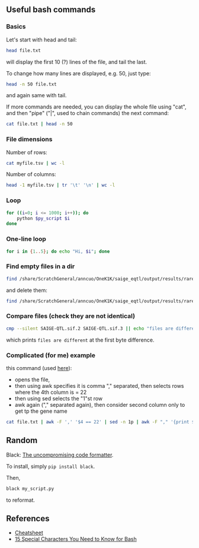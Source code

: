 ## Useful bash commands

### Basics 

Let's start with head and tail:

```bash
head file.txt
```

will display the first 10 (?) lines of the file, and tail the last.

To change how many lines are displayed, e.g. 50, just type:

```bash
head -n 50 file.txt
```
and again same with tail.

If more commands are needed, you can display the whole file using "cat", and then "pipe" ("|", used to chain commands) the next command:

```bash
cat file.txt | head -n 50
```

### File dimensions

Number of rows:

```bash
cat myfile.tsv | wc -l
```

Number of columns:

```bash
head -1 myfile.tsv | tr '\t' '\n' | wc -l
```

### Loop

```bash
for ((i=0; i <= 1000; i++)); do
    python $py_script $i 
done
```

### One-line loop

```bash
for i in {1..5}; do echo "Hi, $i"; done
```

### Find empty files in a dir

```bash
find /share/ScratchGeneral/anncuo/OneK1K/saige_eqtl/output/results/rare/ -empty 
```

and delete them:

```bash
find /share/ScratchGeneral/anncuo/OneK1K/saige_eqtl/output/results/rare/ -empty -exec rm {} \;
```

### Compare files (check they are not identical)

```bash
cmp --silent SAIGE-QTL.sif.2 SAIGE-QTL.sif.3 || echo "files are different"
````

which prints ```files are different``` at the first byte difference.

### Complicated (for me) example

this command (used [here](https://github.com/annacuomo/TenK10K_analyses_HPC/blob/main/scripts/run_CRM.qsub)):

* opens the file,
* then using awk specifies it is comma "," separated, then selects rows where the 4th column is = 22
* then using sed selects the "1"st row
* awk again ("," separated again), then consider second column only to get tp the gene name

```bash
cat file.txt | awk -F ',' '$4 == 22' | sed -n 1p | awk -F "," '{print $2}'
```

## Random

Black: [The uncompromising code formatter](https://black.readthedocs.io/en/stable/).

To install, simply ```pip install black```.

Then, 

```bash
black my_script.py
``` 

to reformat.

## References

* [Cheatsheet](https://devhints.io/bash)
* [15 Special Characters You Need to Know for Bash](https://www.howtogeek.com/439199/15-special-characters-you-need-to-know-for-bash/)
